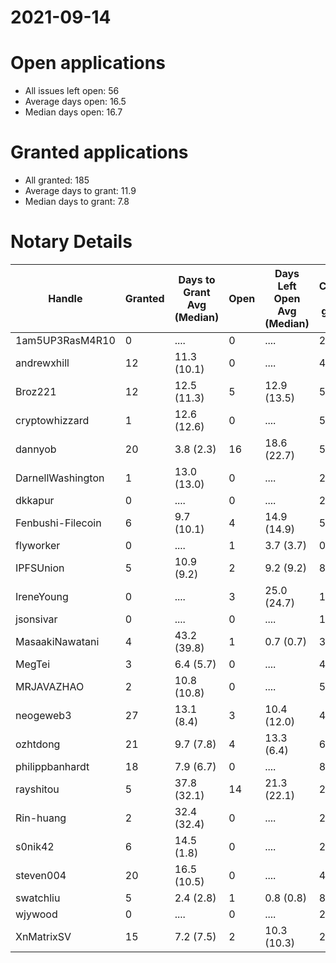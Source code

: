 2021-09-14
==========

# Open applications

- All issues left open: 56
- Average days open: 16.5
- Median days open: 16.7

# Granted applications

- All granted: 185
- Average days to grant: 11.9
- Median days to grant: 7.8

# Notary Details

| Handle            |   Granted | Days to Grant Avg (Median)   |   Open | Days Left Open Avg (Median)   |   Closed (no grant) |
|-------------------|-----------|------------------------------|--------|-------------------------------|---------------------|
| 1am5UP3RasM4R10   |         0 | ....                         |      0 | ....                          |                   2 |
| andrewxhill       |        12 | 11.3  (10.1)                 |      0 | ....                          |                  44 |
| Broz221           |        12 | 12.5  (11.3)                 |      5 | 12.9  (13.5)                  |                  55 |
| cryptowhizzard    |         1 | 12.6  (12.6)                 |      0 | ....                          |                   5 |
| dannyob           |        20 | 3.8  (2.3)                   |     16 | 18.6  (22.7)                  |                  54 |
| DarnellWashington |         1 | 13.0  (13.0)                 |      0 | ....                          |                   2 |
| dkkapur           |         0 | ....                         |      0 | ....                          |                   2 |
| Fenbushi-Filecoin |         6 | 9.7  (10.1)                  |      4 | 14.9  (14.9)                  |                  58 |
| flyworker         |         0 | ....                         |      1 | 3.7  (3.7)                    |                   0 |
| IPFSUnion         |         5 | 10.9  (9.2)                  |      2 | 9.2  (9.2)                    |                   8 |
| IreneYoung        |         0 | ....                         |      3 | 25.0  (24.7)                  |                   1 |
| jsonsivar         |         0 | ....                         |      0 | ....                          |                  13 |
| MasaakiNawatani   |         4 | 43.2  (39.8)                 |      1 | 0.7  (0.7)                    |                  32 |
| MegTei            |         3 | 6.4  (5.7)                   |      0 | ....                          |                   4 |
| MRJAVAZHAO        |         2 | 10.8  (10.8)                 |      0 | ....                          |                   5 |
| neogeweb3         |        27 | 13.1  (8.4)                  |      3 | 10.4  (12.0)                  |                  47 |
| ozhtdong          |        21 | 9.7  (7.8)                   |      4 | 13.3  (6.4)                   |                  65 |
| philippbanhardt   |        18 | 7.9  (6.7)                   |      0 | ....                          |                  82 |
| rayshitou         |         5 | 37.8  (32.1)                 |     14 | 21.3  (22.1)                  |                  24 |
| Rin-huang         |         2 | 32.4  (32.4)                 |      0 | ....                          |                   2 |
| s0nik42           |         6 | 14.5  (1.8)                  |      0 | ....                          |                  23 |
| steven004         |        20 | 16.5  (10.5)                 |      0 | ....                          |                  43 |
| swatchliu         |         5 | 2.4  (2.8)                   |      1 | 0.8  (0.8)                    |                   8 |
| wjywood           |         0 | ....                         |      0 | ....                          |                   2 |
| XnMatrixSV        |        15 | 7.2  (7.5)                   |      2 | 10.3  (10.3)                  |                  24 |